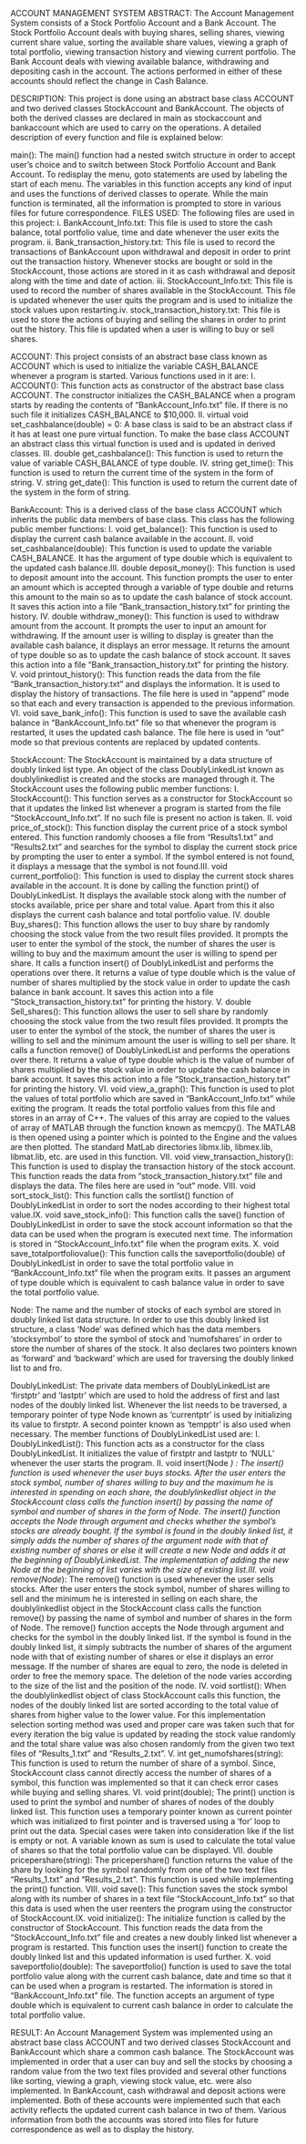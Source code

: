 ACCOUNT MANAGEMENT SYSTEM
ABSTRACT:
The Account Management System consists of a Stock Portfolio Account and a Bank Account. The
Stock Portfolio Account deals with buying shares, selling shares, viewing current share value,
sorting the available share values, viewing a graph of total portfolio, viewing transaction history
and viewing current portfolio. The Bank Account deals with viewing available balance,
withdrawing and depositing cash in the account. The actions performed in either of these accounts
should reflect the change in Cash Balance.

DESCRIPTION:
This project is done using an abstract base class ACCOUNT and two derived classes StockAccount
and BankAccount. The objects of both the derived classes are declared in main as stockaccount
and bankaccount which are used to carry on the operations. A detailed description of every function
and file is explained below:

main():
The main() function had a nested switch structure in order to accept user’s choice and to switch
between Stock Portfolio Account and Bank Account. To redisplay the menu, goto statements are
used by labeling the start of each menu. The variables in this function accepts any kind of input
and uses the functions of derived classes to operate. While the main function is terminated, all the
information is prompted to store in various files for future correspondence.
FILES USED:
The following files are used in this project:
i. BankAccount_Info.txt:
This file is used to store the cash balance, total portfolio value, time and date whenever the
user exits the program.
ii. Bank_transaction_history.txt:
This file is used to record the transactions of BankAccount upon withdrawal and deposit
in order to print out the transaction history. Whenever stocks are bought or sold in the
StockAccount, those actions are stored in it as cash withdrawal and deposit along with the
time and date of action.
iii. StockAccount_Info.txt:
This file is used to record the number of shares available in the StockAccount. This file is
updated whenever the user quits the program and is used to initialize the stock values upon
restarting.iv. stock_transaction_history.txt:
This file is used to store the actions of buying and selling the shares in order to print out
the history. This file is updated when a user is willing to buy or sell shares.

ACCOUNT:
This project consists of an abstract base class known as ACCOUNT which is used to initialize the
variable CASH_BALANCE whenever a program is started. Various functions used in it are:
I. ACCOUNT():
This function acts as constructor of the abstract base class ACCOUNT. The constructor initializes
the CASH_BALANCE when a program starts by reading the contents of “BankAccount_Info.txt”
file. If there is no such file it initializes CASH_BALANCE to $10,000.
II. virtual void set_cashbalance(double) = 0:
A base class is said to be an abstract class if it has at least one pure virtual function. To make the
base class ACCOUNT an abstract class this virtual function is used and is updated in derived
classes.
III. double get_cashbalance():
This function is used to return the value of variable CASH_BALANCE of type double.
IV. string get_time():
This function is used to return the current time of the system in the form of string.
V. string get_date():
This function is used to return the current date of the system in the form of string.

BankAccount:
This is a derived class of the base class ACCOUNT which inherits the public data members of
base class. This class has the following public member functions:
I. void get_balance():
This function is used to display the current cash balance available in the account.
II. void set_cashbalance(double):
This function is used to update the variable CASH_BALANCE. It has the argument of type double
which is equivalent to the updated cash balance.III. double deposit_money():
This function is used to deposit amount into the account. This function prompts the user to enter
an amount which is accepted through a variable of type double and returns this amount to the main
so as to update the cash balance of stock account. It saves this action into a file
“Bank_transaction_history.txt” for printing the history.
IV. double withdraw_money():
This function is used to withdraw amount from the account. It prompts the user to input an amount
for withdrawing. If the amount user is willing to display is greater than the available cash balance,
it displays an error message. It returns the amount of type double so as to update the cash balance
of stock account. It saves this action into a file “Bank_transaction_history.txt” for printing the
history.
V. void printout_history():
This function reads the data from the file “Bank_transaction_history.txt” and displays the
information. It is used to display the history of transactions. The file here is used in “append” mode
so that each and every transaction is appended to the previous information.
VI. void save_bank_info():
This function is used to save the available cash balance in “BankAccount_Info.txt” file so that
whenever the program is restarted, it uses the updated cash balance. The file here is used in “out”
mode so that previous contents are replaced by updated contents.

StockAccount:
The StockAccount is maintained by a data structure of doubly linked list type. An object of the
class DoublyLinkedList known as doublylinkedlist is created and the stocks are managed through
it. The StockAccount uses the following public member functions:
I. StockAccount():
This function serves as a constructor for StockAccount so that it updates the linked list whenever
a program is started from the file “StockAccount_Info.txt”. If no such file is present no action is
taken.
II. void price_of_stock():
This function display the current price of a stock symbol entered. This function randomly chooses
a file from “Results1.txt” and “Results2.txt” and searches for the symbol to display the current
stock price by prompting the user to enter a symbol. If the symbol entered is not found, it displays
a message that the symbol is not found.III. void current_portfolio():
This function is used to display the current stock shares available in the account. It is done by
calling the function print() of DoublyLinkedList. It displays the available stock along with the
number of stocks available, price per share and total value. Apart from this it also displays the
current cash balance and total portfolio value.
IV. double Buy_shares():
This function allows the user to buy share by randomly choosing the stock value from the two
result files provided. It prompts the user to enter the symbol of the stock, the number of shares the
user is willing to buy and the maximum amount the user is willing to spend per share. It calls a
function insert() of DoublyLinkedList and performs the operations over there. It returns a value of
type double which is the value of number of shares multiplied by the stock value in order to update
the cash balance in bank account. It saves this action into a file “Stock_transaction_history.txt” for
printing the history.
V. double Sell_shares():
This function allows the user to sell share by randomly choosing the stock value from the two
result files provided. It prompts the user to enter the symbol of the stock, the number of shares the
user is willing to sell and the minimum amount the user is willing to sell per share. It calls a
function remove() of DoublyLinkedList and performs the operations over there. It returns a value
of type double which is the value of number of shares multiplied by the stock value in order to
update the cash balance in bank account. It saves this action into a file
“Stock_transaction_history.txt” for printing the history.
VI. void view_a_graph():
This function is used to plot the values of total portfolio which are saved in
“BankAccount_Info.txt” while exiting the program. It reads the total portfolio values from this file
and stores in an array of C++. The values of this array are copied to the values of array of
MATLAB through the function known as memcpy(). The MATLAB is then opened using a pointer
which is pointed to the Engine and the values are then plotted. The standard MatLab directories
libmx.lib, libmex.lib, libmat.lib, etc. are used in this function.
VII. void view_transaction_history():
This function is used to display the transaction history of the stock account. This function reads
the data from “stock_transaction_history.txt” file and displays the data. The files here are used in
“out” mode.
VIII. void sort_stock_list():
This function calls the sortlist() function of DoublyLinkedList in order to sort the nodes according
to their highest total value.IX. void save_stock_info():
This function calls the save() function of DoublyLinkedList in order to save the stock account
information so that the data can be used when the program is executed next time. The information
is stored in “StockAccount_Info.txt” file when the program exits.
X. void save_totalportfoliovalue():
This function calls the saveportfolio(double) of DoublyLinkedList in order to save the total
portfolio value in “BankAccount_Info.txt” file when the program exits. It passes an argument of
type double which is equivalent to cash balance value in order to save the total portfolio value.

Node:
The name and the number of stocks of each symbol are stored in doubly linked list data structure.
In order to use this doubly linked list structure, a class ‘Node’ was defined which has the data
members ‘stocksymbol’ to store the symbol of stock and ‘numofshares’ in order to store the
number of shares of the stock. It also declares two pointers known as ‘forward’ and ‘backward’
which are used for traversing the doubly linked list to and fro.

DoublyLinkedList:
The private data members of DoublyLinkedList are ‘firstptr’ and ‘lastptr’ which are used to hold
the address of first and last nodes of the doubly linked list. Whenever the list needs to be traversed,
a temporary pointer of type Node known as ‘currentptr’ is used by initializing its value to firstptr.
A second pointer known as ‘tempptr’ is also used when necessary.
The member functions of DoublyLinkedList used are:
I. DoublyLinkedList():
This function acts as a constructor for the class DoublyLinkedList. It initializes the value of firstptr
and lastptr to ‘NULL’ whenever the user starts the program.
II. void insert(Node *) :
The insert() function is used whenever the user buys stocks. After the user enters the stock symbol,
number of shares willing to buy and the maximum he is interested in spending on each share, the
doublylinkedlist object in the StockAccount class calls the function insert() by passing the name
of symbol and number of shares in the form of Node. The insert() function accepts the Node
through argument and checks whether the symbol’s stocks are already bought. If the symbol is
found in the doubly linked list, it simply adds the number of shares of the argument node with that
of existing number of shares or else it will create a new Node and adds it at the beginning of
DoublyLinkedList. The implementation of adding the new Node at the beginning of list varies
with the size of existing list.III. void remove(Node*):
The remove() function is used whenever the user sells stocks. After the user enters the stock
symbol, number of shares willing to sell and the minimum he is interested in selling on each share,
the doublylinkedlist object in the StockAccount class calls the function remove() by passing the
name of symbol and number of shares in the form of Node. The remove() function accepts the
Node through argument and checks for the symbol in the doubly linked list. If the symbol is found
in the doubly linked list, it simply subtracts the number of shares of the argument node with that
of existing number of shares or else it displays an error message. If the number of shares are equal
to zero, the node is deleted in order to free the memory space. The deletion of the node varies
according to the size of the list and the position of the node.
IV. void sortlist():
When the doublylinkedlist object of class StockAccount calls this function, the nodes of the doubly
linked list are sorted according to the total value of shares from higher value to the lower value.
For this implementation selection sorting method was used and proper care was taken such that
for every iteration the big value is updated by reading the stock value randomly and the total share
value was also chosen randomly from the given two text files of “Results_1.txt” and
“Results_2.txt”.
V. int get_numofshares(string):
This function is used to return the number of share of a symbol. Since, StockAccount class cannot
directly access the number of shares of a symbol, this function was implemented so that it can
check error cases while buying and selling shares.
VI. void print(double);
The print() unction is used to print the symbol and number of shares of nodes of the doubly
linked list. This function uses a temporary pointer known as current pointer which was initialized
to first pointer and is traversed using a ‘for’ loop to print out the data. Special cases were taken
into consideration like if the list is empty or not. A variable known as sum is used to calculate the
total value of shares so that the total portfolio value can be displayed.
VII. double pricepershare(string):
The pricepershare() function returns the value of the share by looking for the symbol randomly
from one of the two text files “Results_1.txt” and “Results_2.txt”. This function is used while
implementing the print() function.
VIII. void save():
This function saves the stock symbol along with its number of shares in a text file
“StockAccount_Info.txt” so that this data is used when the user reenters the program using the
constructor of StockAccount.IX. void initialize():
The initialize function is called by the constructor of StockAccount. This function reads the data
from the “StockAccount_Info.txt” file and creates a new doubly linked list whenever a program is
restarted. This function uses the insert() function to create the doubly linked list and this updated
information is used further.
X. void saveportfolio(double):
The saveportfolio() function is used to save the total portfolio value along with the current cash
balance, date and time so that it can be used when a program is restarted. The information is stored
in “BankAccount_Info.txt” file. The function accepts an argument of type double which is
equivalent to current cash balance in order to calculate the total portfolio value.

RESULT:
An Account Management System was implemented using an abstract base class ACCOUNT and
two derived classes StockAccount and BankAccount which share a common cash balance. The
StockAccount was implemented in order that a user can buy and sell the stocks by choosing a
random value from the two text files provided and several other functions like sorting, viewing a
graph, viewing stock value, etc. were also implemented. In BankAccount, cash withdrawal and
deposit actions were implemented. Both of these accounts were implemented such that each
activity reflects the updated current cash balance in two of them. Various information from both
the accounts was stored into files for future correspondence as well as to display the history.
